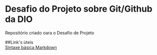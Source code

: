 # Desafio do Projeto sobre Git/Github da DIO
Repositório criado oara o  Desafio de Projeto
                     
##Link's ùteis  
[Sintaxe básica Markdown](https//www.markdownguide.org/basic-sintax/)
